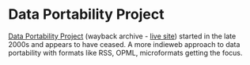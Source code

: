 # Data Portability Project 

[Data Portability Project](https://web.archive.org/web/20090723171111/http://www.dataportability.org/) (wayback archive - [live site](http://www.dataportability.org/)) started in the late 2000s and appears to have ceased. A more indieweb approach to data portability with formats like RSS, OPML, microformats getting the focus.
